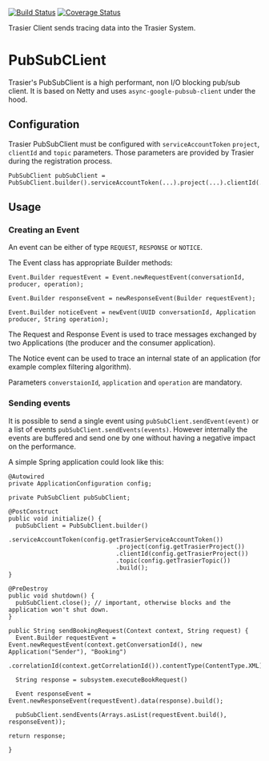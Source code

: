 [![Build Status](https://travis-ci.org/trasiercom/trasier-client.svg?branch=develop)](https://travis-ci.org/trasiercom/trasier-client)
[![Coverage Status](https://coveralls.io/repos/github/trasiercom/trasier-client/badge.svg?branch=develop&g=3)](https://coveralls.io/github/trasiercom/trasier-client?branch=develop)


Trasier Client sends tracing data into the Trasier System.

# PubSubCLient

Trasier's PubSubClient is a high performant, non I/O blocking pub/sub client. It is based on Netty and uses `async-google-pubsub-client` under the hood.

## Configuration

Trasier PubSubClient must be configured with `serviceAccountToken` `project`, `clientId` and `topic` parameters. Those parameters are provided by Trasier during the registration process.

```
PubSubClient pubSubClient = PubSubClient.builder().serviceAccountToken(...).project(...).clientId(...).topic(...).build();
```

## Usage

### Creating an Event

An event can be either of type `REQUEST`, `RESPONSE` or `NOTICE`.

The Event class has appropriate Builder methods:

```
Event.Builder requestEvent = Event.newRequestEvent(conversationId, producer, operation);

Event.Builder responseEvent = newResponseEvent(Builder requestEvent);

Event.Builder noticeEvent = newEvent(UUID conversationId, Application producer, String operation);
```

The Request and Response Event is used to trace messages exchanged by two Applications (the producer and the consumer application).

The Notice event can be used to trace an internal state of an application (for example complex filtering algorithm).

Parameters `converstaionId`, `application` and `operation` are mandatory.

### Sending events

It is possible to send a single event using `pubSubClient.sendEvent(event)` or a list of events `pubSubClient.sendEvents(events)`. However internally the events are buffered and send one by one without having a negative impact on the performance.

A simple Spring application could look like this:

```
@Autowired
private ApplicationConfiguration config;

private PubSubClient pubSubClient;

@PostConstruct
public void initialize() {
  pubSubClient = PubSubClient.builder()
                              .serviceAccountToken(config.getTrasierServiceAccountToken())
                              .project(config.getTrasierProject())
                              .clientId(config.getTrasierProject())
                              .topic(config.getTrasierTopic())
                              .build();
}

@PreDestroy
public void shutdown() {
  pubSubClient.close(); // important, otherwise blocks and the application won't shut down.
}

public String sendBookingRequest(Context context, String request) {
  Event.Builder requestEvent = Event.newRequestEvent(context.getConversationId(), new Application("Sender"), "Booking")
                .correlationId(context.getCorrelationId()).contentType(ContentType.XML).data(request);

  String response = subsystem.executeBookRequest()

  Event responseEvent = Event.newResponseEvent(requestEvent).data(response).build();

  pubSubClient.sendEvents(Arrays.asList(requestEvent.build(), responseEvent));

return response;

}

```

